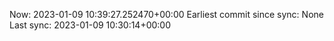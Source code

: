 Now: 2023-01-09 10:39:27.252470+00:00 Earliest commit since sync: None Last sync: 2023-01-09 10:30:14+00:00
